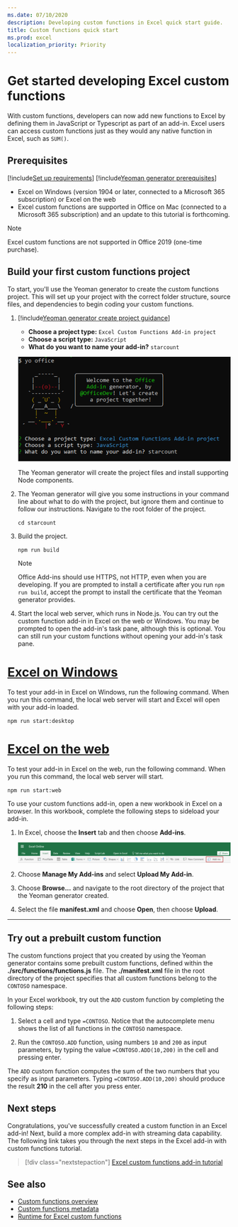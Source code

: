 ```yaml
---
ms.date: 07/10/2020
description: Developing custom functions in Excel quick start guide.
title: Custom functions quick start
ms.prod: excel
localization_priority: Priority
---
```


# Get started developing Excel custom functions

With custom functions, developers can now add new functions to Excel by defining them in JavaScript or Typescript as part of an add-in. Excel users can access custom functions just as they would any native function in Excel, such as `SUM()`.

## Prerequisites

[!include[Set up requirements](../includes/set-up-dev-environment-beforehand.md)]
[!include[Yeoman generator prerequisites](../includes/quickstart-yo-prerequisites.md)]

* Excel on Windows (version 1904 or later, connected to a Microsoft 365 subscription) or Excel on the web
* Excel custom functions are supported in Office on Mac (connected to a Microsoft 365 subscription) and an update to this tutorial is forthcoming.

>[!NOTE]
>Excel custom functions are not supported in Office 2019 (one-time purchase).

## Build your first custom functions project

To start, you'll use the Yeoman generator to create the custom functions project. This will set up your project with the correct folder structure, source files, and dependencies to begin coding your custom functions.

1. [!include[Yeoman generator create project guidance](../includes/yo-office-command-guidance.md)]

    - **Choose a project type:** `Excel Custom Functions Add-in project`
    - **Choose a script type:** `JavaScript`
    - **What do you want to name your add-in?** `starcount`

    ![Yeoman generator for Office Add-ins prompts for custom functions](../images/starcountPrompt.png)

    The Yeoman generator will create the project files and install supporting Node components.

2. The Yeoman generator will give you some instructions in your command line about what to do with the project, but ignore them and continue to follow our instructions. Navigate to the root folder of the project.

    ```command&nbsp;line
    cd starcount
    ```

3. Build the project. 

    ```command&nbsp;line
    npm run build
    ```

    > [!NOTE]
    > Office Add-ins should use HTTPS, not HTTP, even when you are developing. If you are prompted to install a certificate after you run `npm run build`, accept the prompt to install the certificate that the Yeoman generator provides.

4. Start the local web server, which runs in Node.js. You can try out the custom function add-in in Excel on the web or Windows. You may be prompted to open the add-in's task pane, although this is optional. You can still run your custom functions without opening your add-in's task pane.

# [Excel on Windows](#tab/excel-windows)

To test your add-in in Excel on Windows, run the following command. When you run this command, the local web server will start and Excel will open with your add-in loaded.

```command&nbsp;line
npm run start:desktop
```

# [Excel on the web](#tab/excel-online)

To test your add-in in Excel on the web, run the following command. When you run this command, the local web server will start.

```command&nbsp;line
npm run start:web
```

To use your custom functions add-in, open a new workbook in Excel on a browser. In this workbook, complete the following steps to sideload your add-in.

1. In Excel, choose the **Insert** tab and then choose **Add-ins**.

   ![Insert ribbon in Excel on the web with the My Add-ins icon highlighted](../images/excel-cf-online-register-add-in-1.png)
   
2. Choose **Manage My Add-ins** and select **Upload My Add-in**.

3. Choose **Browse...** and navigate to the root directory of the project that the Yeoman generator created.

4. Select the file **manifest.xml** and choose **Open**, then choose **Upload**.

---

## Try out a prebuilt custom function

The custom functions project that you created by using the Yeoman generator contains some prebuilt custom functions, defined within the **./src/functions/functions.js** file. The **./manifest.xml** file in the root directory of the project specifies that all custom functions belong to the `CONTOSO` namespace.

In your Excel workbook, try out the `ADD` custom function by completing the following steps:

1. Select a cell and type `=CONTOSO`. Notice that the autocomplete menu shows the list of all functions in the `CONTOSO` namespace.

2. Run the `CONTOSO.ADD` function, using numbers `10` and `200` as input parameters, by typing the value `=CONTOSO.ADD(10,200)` in the cell and pressing enter.

The `ADD` custom function computes the sum of the two numbers that you specify as input parameters. Typing `=CONTOSO.ADD(10,200)` should produce the result **210** in the cell after you press enter.

## Next steps

Congratulations, you've successfully created a custom function in an Excel add-in! Next, build a more complex add-in with streaming data capability. The following link takes you through the next steps in the Excel add-in with custom functions tutorial.

> [!div class="nextstepaction"]
> [Excel custom functions add-in tutorial](../tutorials/excel-tutorial-create-custom-functions.md#create-a-custom-function-that-requests-data-from-the-web
)

## See also

* [Custom functions overview](../excel/custom-functions-overview.md)
* [Custom functions metadata](../excel/custom-functions-json.md)
* [Runtime for Excel custom functions](../excel/custom-functions-runtime.md)